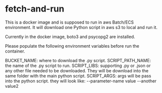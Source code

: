 # fetch-and-run
This is a docker image and is supposed to run in aws Batch/ECS environment. It will download one Python script in aws s3 to local and run it.

Currently in the docker image, boto3 and psycopg2 are installed. 

Please populate the following environment variables before run the container.

BUCKET_NAME: where to download the .py script.
SCRIPT_PATH_NAME: the name of the .py script to run.
SCRIPT_LIBS: supporting .py or .json or any other file needed to be downloaded. They will be download into the same folder with the main python script.
SCRIPT_ARGS: args will be pass into the python script. they will look like: --parameter-name value --another value2


